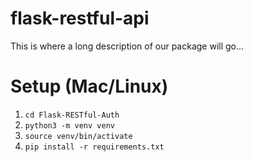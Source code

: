 # flask-restful-api

This is where a long description of our package will go...

# Setup (Mac/Linux)

1. `cd Flask-RESTful-Auth`
2. `python3 -m venv venv`
3. `source venv/bin/activate`
4. `pip install -r requirements.txt`